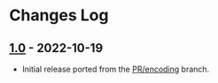 # Changes Log

## [1.0] - 2022-10-19

* Initial release ported from the [PR/encoding](https://github.com/jgmdev/lite-xl/tree/PR/encoding) branch.


[1.0]: https://github.com/jgmdev/lite-xl-encoding/releases/tag/v1.0
